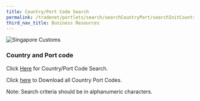 ```yaml
---
title: Country/Port Code Search
permalink: /tradenet/portlets/search/searchCountryPort/searchInitCountryPort
third_nav_title: Business Resources
---
```


![Singapore Customs](https://www.tradenet.gov.sg/tradenet/resources/images/sc_masthead.gif?ctoken=YGNP-L9DN-P1FL-QE9G-ATQ5-EGXM-B49S-8PU6)

### Country and Port code 

Click [Here](https://www.tradenet.gov.sg/tradenet/portlets/search/searchCountryPort/searchInitCountryPort.do) for Country/Port Code Search.

Click [here](https://www.tradenet.gov.sg/tradenet/portlets/search/searchCountryPort/downAll?ctoken=YGNP-L9DN-P1FL-QE9G-ATQ5-EGXM-B49S-8PU6) to Download all Country Port Codes. 

 
Note: Search criteria should be in alphanumeric characters.
